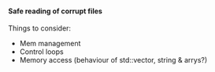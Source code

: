 #### Safe reading of corrupt files ####

Things to consider:
 - Mem management
 - Control loops
 - Memory access (behaviour of std::vector, string & arrys?)